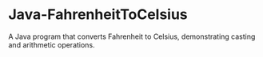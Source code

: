 # Java-FahrenheitToCelsius
A Java program that converts Fahrenheit to Celsius, demonstrating casting and arithmetic operations.
